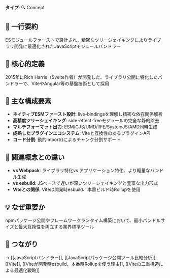 **タイプ**: 🔍 Concept

## 📝 一行要約
ESモジュールファーストで設計され、精密なツリーシェイキングによりライブラリ開発に最適化されたJavaScriptモジュールバンドラー

## 🎯 核心的定義
2015年にRich Harris（Svelte作者）が開発した、ライブラリ公開に特化したバンドラーで、ViteやAngular等の基盤技術として採用

## 🌟 主な構成要素
- **ネイティブESMファースト設計**: live-bindingsを理解し精密な依存関係解析
- **高精度ツリーシェイキング**: side-effect-freeモジュールの完全な静的除去
- **マルチフォーマット出力**: ESM/CJS/UMD/IIFE/SystemJS/AMD同時生成
- **成熟したプラグインエコシステム**: Viteと互換性のあるプラグインAPI
- **コード分割**: 動的import()によるチャンク分割サポート

## 🔄 関連概念との違い
- **vs Webpack**: ライブラリ特化vs アプリケーション特化、より軽量なバンドル生成
- **vs esbuild**: JSベースで遅いが深いツリーシェイキングと豊富な出力形式
- **Viteとの関係**: Viteは開発時esbuild、本番ビルド時Rollupを使用

## 💡 なぜ重要か
npmパッケージ公開やフレームワークランタイム構築において、最小バンドルサイズと最大互換性を両立する業界標準ツール

## 🔗 つながり
→ [[JavaScriptバンドラー]], [[JavaScriptパッケージ公開ツール比較分析]], [[Vite]], [[Viteが開発時esbuild、本番時Rollupを使う理由]], [[Viteの二重構造による最適化戦略]]
